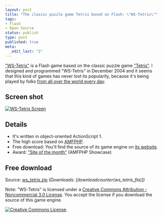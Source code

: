 ```yaml
--- 
layout: post
title: "The classic puzzle game Tetris based on Flash: \"WS-Tetris\""
tags: 
- Flash
- Open Source
status: publish
type: post
published: true
meta: 
  _edit_last: "2"
---
```

["WS-Tetris"](http://www.websector.de/games/tetris/) is a Flash game based on the classic puzzle game ["Tetris"](http://en.wikipedia.org/wiki/Tetris). I designed and programmed "WS-Tetris" in December 2004 and it seems that this kind of games has never lost its popularity, because it's being played by folks [from all over the world every day](http://www.gvisit.com/map.php?sid=30c06f3e9941fc52a1f3cbd884c7904e).

<!--more-->

## Screen shot

[![WS-Tetris Screen](http://websector.de/blog/wp-content/uploads/2007/02/ws_tetris_screen.png)](http://www.websector.de/games/tetris/)

## Details

*   It's written in object-oriented ActionScript 1.
*   The high score based on [AMFPHP](http://amfphp.sourceforge.net/).
*   Free download: You'll find the source of its game engine on [its website](http://www.websector.de/games/tetris/).
*   Award: ["Site of the month"](http://amfphp.sourceforge.net/showcase.html) (AMFPHP Showcase)

## Free download

Source: [ws_tetris.zip]([download(ws_tetris_fla)])
_(Downloads: [downloadcounter(ws_tetris_fla)])_

Note: "WS-Tetris" is licensed under a [Creative Commons Attribution - Noncommercial 3.0 License](http://creativecommons.org/licenses/by-nc/3.0/). You accept the license if you download the source of this game engine.

[![Creative Commons License](http://creativecommons.org/images/public/somerights20.png)](http://creativecommons.org/licenses/by-nc/3.0/).